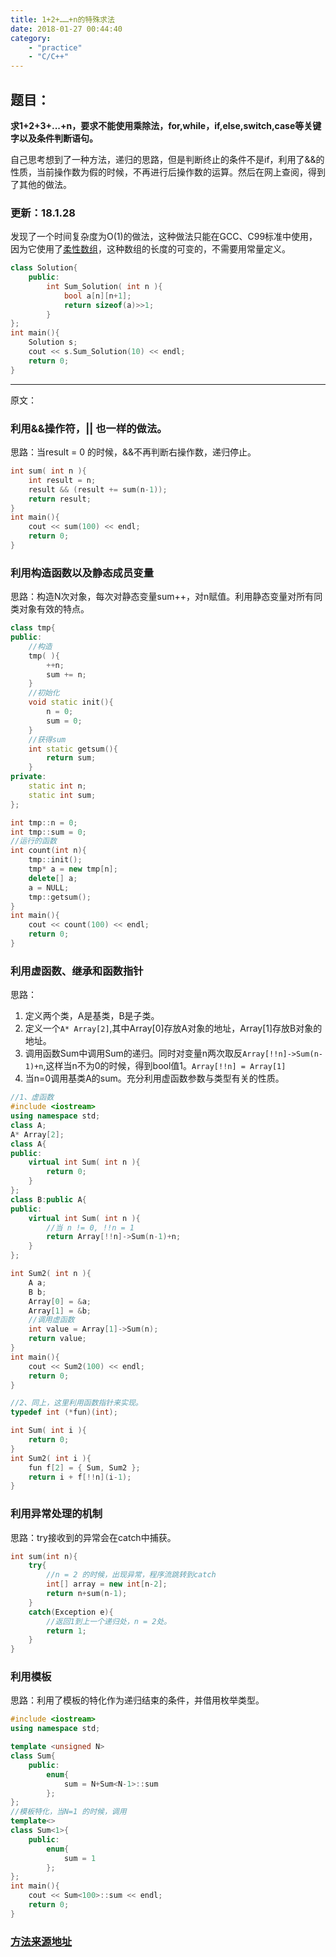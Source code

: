 ```yaml
---
title: 1+2+……+n的特殊求法
date: 2018-01-27 00:44:40
category:
    - "practice"
    - "C/C++"
---
```

## 题目：
**求1+2+3+...+n，要求不能使用乘除法，for,while，if,else,switch,case等关键字以及条件判断语句。**

自己思考想到了一种方法，递归的思路，但是判断终止的条件不是if，利用了&&的性质，当前操作数为假的时候，不再进行后操作数的运算。然后在网上查阅，得到了其他的做法。

### 更新：18.1.28
发现了一个时间复杂度为O(1)的做法，这种做法只能在GCC、C99标准中使用，因为它使用了[柔性数组](https://gcc.gnu.org/onlinedocs/gcc/Variable-Length.html)，这种数组的长度的可变的，不需要用常量定义。

<!-- more -->

```c++
class Solution{
    public:
        int Sum_Solution( int n ){
            bool a[n][n+1];
            return sizeof(a)>>1;
        }
};
int main(){
    Solution s;
    cout << s.Sum_Solution(10) << endl;
    return 0;
}
```

---
原文：
### 利用&&操作符，|| 也一样的做法。

思路：当result = 0 的时候，&&不再判断右操作数，递归停止。

```c++
int sum( int n ){
    int result = n;
    result && (result += sum(n-1));
    return result;
}
int main(){
    cout << sum(100) << endl;
    return 0;
}
```

### 利用构造函数以及静态成员变量
思路：构造N次对象，每次对静态变量sum++，对n赋值。利用静态变量对所有同类对象有效的特点。

```c++
class tmp{
public:
    //构造
    tmp( ){
        ++n;
        sum += n;
    }
    //初始化
    void static init(){
        n = 0;
        sum = 0;
    }
    //获得sum
    int static getsum(){
        return sum;
    }
private:
    static int n;
    static int sum;
};

int tmp::n = 0;
int tmp::sum = 0;
//运行的函数
int count(int n){
    tmp::init();
    tmp* a = new tmp[n];
    delete[] a;
    a = NULL;
    tmp::getsum();
}
int main(){
    cout << count(100) << endl;
    return 0;
}
```

### 利用虚函数、继承和函数指针
思路：
1. 定义两个类，A是基类，B是子类。
2. 定义一个`A* Array[2]`,其中Array[0]存放A对象的地址，Array[1]存放B对象的地址。
3. 调用函数Sum中调用Sum的递归。同时对变量n两次取反`Array[!!n]->Sum(n-1)+n`,这样当n不为0的时候，得到bool值1。`Array[!!n] = Array[1]`
4. 当n=0调用基类A的sum。充分利用虚函数参数与类型有关的性质。

```c++
//1、虚函数
#include <iostream>
using namespace std;
class A;
A* Array[2];
class A{
public:
    virtual int Sum( int n ){
        return 0;
    }
};
class B:public A{
public:
    virtual int Sum( int n ){
        //当 n != 0, !!n = 1
        return Array[!!n]->Sum(n-1)+n;
    }
};

int Sum2( int n ){
    A a;
    B b;
    Array[0] = &a;
    Array[1] = &b;
    //调用虚函数
    int value = Array[1]->Sum(n);
    return value;
}
int main(){
    cout << Sum2(100) << endl;
    return 0;
}

//2、同上，这里利用函数指针来实现。
typedef int (*fun)(int);

int Sum( int i ){
    return 0;
}
int Sum2( int i ){
    fun f[2] = { Sum, Sum2 };
    return i + f[!!n](i-1);
}
```

### 利用异常处理的机制
思路：try接收到的异常会在catch中捕获。

```c++
int sum(int n){
    try{
        //n = 2 的时候，出现异常，程序流跳转到catch
        int[] array = new int[n-2];
        return n+sum(n-1);
    }
    catch(Exception e){
        //返回1到上一个递归处，n = 2处。
        return 1;
    }
}
```

### 利用模板
思路：利用了模板的特化作为递归结束的条件，并借用枚举类型。

```c++
#include <iostream>
using namespace std;

template <unsigned N>
class Sum{
    public:
        enum{
            sum = N+Sum<N-1>::sum
        };
};
//模板特化，当N=1 的时候，调用
template<>
class Sum<1>{
    public:
        enum{
            sum = 1
        };
};
int main(){
    cout << Sum<100>::sum << endl;
    return 0;
}

```
### [方法来源地址](http://blog.csdn.net/u010993983/article/details/37730317)